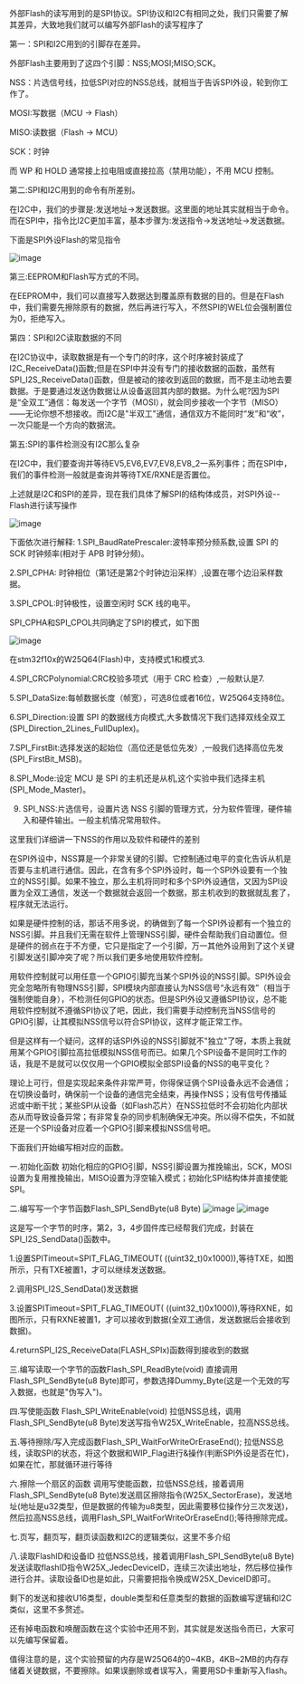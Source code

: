 外部Flash的读写用到的是SPI协议。SPI协议和I2C有相同之处，我们只需要了解其差异，大致地我们就可以编写外部Flash的读写程序了

第一：SPI和I2C用到的引脚存在差异。

外部Flash主要用到了这四个引脚：NSS;MOSI;MISO;SCK。

NSS：片选信号线，拉低SPI对应的NSS总线，就相当于告诉SPI外设，轮到你工作了。

MOSI:写数据（MCU → Flash）

MISO:读数据（Flash → MCU）

SCK：时钟

而 WP 和 HOLD 通常接上拉电阻或直接拉高（禁用功能），不用 MCU 控制。

第二:SPI和I2C用到的命令有所差别。

在I2C中，我们的步骤是:发送地址->发送数据。这里面的地址其实就相当于命令。而在SPI中，指令比I2C更加丰富，基本步骤为:发送指令->发送地址->发送数据。

下面是SPI外设Flash的常见指令

![image](https://github.com/user-attachments/assets/df40320d-54b1-4869-b932-d129e0a108eb)

第三:EEPROM和Flash写方式的不同。

在EEPROM中，我们可以直接写入数据达到覆盖原有数据的目的。但是在Flash中，我们需要先擦除原有的数据，然后再进行写入，不然SPI的WEL位会强制置位为0，拒绝写入。

第四：SPI和I2C读取数据的不同

在I2C协议中，读取数据是有一个专门的时序，这个时序被封装成了I2C_ReceiveData()函数;但是在SPI中并没有专门的接收数据的函数，虽然有SPI_I2S_ReceiveData()函数，但是被动的接收到返回的数据，而不是主动地去要数据。于是要通过发送伪数据让从设备返回其内部的数据。为什么呢?因为SPI是“全双工”通信：每发送一个字节（MOSI），就会同步接收一个字节（MISO）——无论你想不想接收。而I2C是"半双工"通信，通信双方不能同时“发”和“收”，一次只能是一个方向的数据流。

第五:SPI的事件检测没有I2C那么复杂

在I2C中，我们要查询并等待EV5,EV6,EV7,EV8,EV8_2一系列事件；而在SPI中，我们的事件检测一般就是查询并等待TXE/RXNE是否置位。

上述就是I2C和SPI的差异，现在我们具体了解SPI的结构体成员，对SPI外设--Flash进行读写操作

![image](https://github.com/user-attachments/assets/e6f328d1-99f9-4ab3-a435-53ee9c130537)

下面依次进行解释:
1.SPI_BaudRatePrescaler:波特率预分频系数,设置 SPI 的 SCK 时钟频率(相对于 APB 时钟分频)。

2.SPI_CPHA: 时钟相位（第1还是第2个时钟边沿采样）,设置在哪个边沿采样数据。

3.SPI_CPOL:时钟极性，设置空闲时 SCK 线的电平。

SPI_CPHA和SPI_CPOL共同确定了SPI的模式，如下图

![image](https://github.com/user-attachments/assets/fa781d18-988b-4030-bd37-8dc3138b5b56)

在stm32f10x的W25Q64(Flash)中，支持模式1和模式3.

4.SPI_CRCPolynomial:CRC校验多项式（用于 CRC 检查）,一般默认是7.

5.SPI_DataSize:每帧数据长度（帧宽），可选8位或者16位，W25Q64支持8位。

6.SPI_Direction:设置 SPI 的数据线方向模式,大多数情况下我们选择双线全双工(SPI_Direction_2Lines_FullDuplex)。

7.SPI_FirstBit:选择发送的起始位（高位还是低位先发）,一般我们选择高位先发(SPI_FirstBit_MSB)。

8.SPI_Mode:设定 MCU 是 SPI 的主机还是从机,这个实验中我们选择主机(SPI_Mode_Master)。

9. SPI_NSS:片选信号，设置片选 NSS 引脚的管理方式，分为软件管理，硬件输入和硬件输出。一般主机情况常用软件。

这里我们详细讲一下NSS的作用以及软件和硬件的差别

在SPI外设中，NSS算是一个非常关键的引脚。它控制通过电平的变化告诉从机是否要与主机进行通信。因此，在含有多个SPI外设时，每一个SPI外设要有一个独立的NSS引脚。如果不独立，那么主机将同时和多个SPI外设通信，又因为SPI设置为全双工通信，发送一个数据就会返回一个数据，那主机收到的数据就乱套了，程序就无法运行。

如果是硬件控制的话，那话不用多说，的确做到了每一个SPI外设都有一个独立的NSS引脚。并且我们无需在软件上管理NSS引脚，硬件会帮助我们自动置位。但是硬件的弱点在于不方便，它只是指定了一个引脚，万一其他外设用到了这个关键引脚发送引脚冲突了呢？所以我们更多地使用软件控制。

用软件控制就可以用任意一个GPIO引脚充当某个SPI外设的NSS引脚。SPI外设会完全忽略所有物理NSS引脚，SPI模块内部直接认为NSS信号“永远有效”（相当于强制使能自身），不检测任何GPIO的状态。但是SPI外设又遵循SPI协议，总不能用软件控制就不遵循SPI协议了吧，因此，我们需要手动控制充当NSS信号的GPIO引脚，让其模拟NSS信号以符合SPI协议，这样才能正常工作。

但是这样有一个疑问，这样的话SPI外设的NSS引脚就不"独立"了呀，本质上我就用某个GPIO引脚拉高拉低模拟NSS信号而已。如果几个SPI设备不是同时工作的话，我是不是就可以仅仅用一个GPIO模拟全部SPI设备的NSS的电平变化？

理论上可行，但是实现起来条件非常严苛，你得保证俩个SPI设备永远不会通信；在切换设备时，确保前一个设备的通信完全结束，再操作NSS；没有信号传播延迟或中断干扰；某些SPI从设备（如Flash芯片）在NSS拉低时不会初始化内部状态从而导致设备异常；有非常复杂的同步机制确保无冲突。所以得不偿失，不如就还是一个SPI设备对应着一个GPIO引脚来模拟NSS信号吧。

下面我们开始编写相对应的函数。

一.初始化函数
初始化相应的GPIO引脚，NSS引脚设置为推挽输出，SCK，MOSI设置为复用推挽输出，MISO设置为浮空输入模式；初始化SPI结构体并直接使能SPI。

二.编写写一个字节函数Flash_SPI_SendByte(u8 Byte)
![image](https://github.com/user-attachments/assets/ce6a84c7-d2e3-460a-aa09-7c38ffb1c0d1)
![image](https://github.com/user-attachments/assets/00f09945-6f89-494b-a957-7cab4a2732f7)

这是写一个字节的时序，第2，3，4步固件库已经帮我们完成，封装在SPI_I2S_SendData()函数中。

1.设置SPITimeout=SPIT_FLAG_TIMEOUT( ((uint32_t)0x1000)),等待TXE，如图所示，只有TXE被置1，才可以继续发送数据。

2.调用SPI_I2S_SendData()发送数据

3.设置SPITimeout=SPIT_FLAG_TIMEOUT( ((uint32_t)0x1000)),等待RXNE，如图所示，只有RXNE被置1，才可以接收到数据(全双工通信，发送数据后会接收到数据)。

4.returnSPI_I2S_ReceiveData(FLASH_SPIx)函数得到接收到的数据

三.编写读取一个字节的函数Flash_SPI_ReadByte(void)
直接调用Flash_SPI_SendByte(u8 Byte)即可，参数选择Dummy_Byte(这是一个无效的写入数据，也就是"伪写入")。

四.写使能函数 Flash_SPI_WriteEnable(void)
拉低NSS总线，调用Flash_SPI_SendByte(u8 Byte)发送写指令W25X_WriteEnable，拉高NSS总线。

五.等待擦除/写入完成函数Flash_SPI_WaitForWriteOrEraseEnd();
拉低NSS总线，读取SPI的状态，将这个数据和WIP_Flag进行&操作(判断SPI外设是否在忙)，如果在忙，那就循环进行等待

六.擦除一个扇区的函数
调用写使能函数，拉低NSS总线，接着调用Flash_SPI_SendByte(u8 Byte)发送扇区擦除指令(W25X_SectorErase)，发送地址(地址是u32类型，但是数据的传输为u8类型，因此需要移位操作分三次发送)，然后拉高NSS总线，调用Flash_SPI_WaitForWriteOrEraseEnd();等待擦除完成。

七.页写，翻页写，翻页读函数和I2C的逻辑类似，这里不多介绍

八.读取FlashID和设备ID
拉低NSS总线，接着调用Flash_SPI_SendByte(u8 Byte)发送读取flashID指令W25X_JedecDeviceID，连续三次读出地址，然后移位操作进行合并。读取设备ID也是如此，只需要把指令换成W25X_DeviceID即可。

剩下的发送和接收U16类型，double类型和任意类型的数据的函数编写逻辑和I2C类似，这里不多赘述。

还有掉电函数和唤醒函数在这个实验中还用不到，其实就是发送指令而已，大家可以先编写保留着。

值得注意的是，这个实验预留的内存是W25Q64的0~4KB，4KB~2MB的内存存储着关键数据，不要擦除。如果误删除或者误写入，需要用SD卡重新写入flash。
